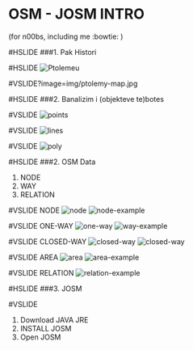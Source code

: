 # OSM - JOSM INTRO 
(for n00bs, including me :bowtie: )

#HSLIDE
###1. Pak Histori 

#HSLIDE
![Ptolemeu](img/ptolemy.png)

#VSLIDE?image=img/ptolemy-map.jpg

#HSLIDE
###2. Banalizim i (objekteve te)botes

#VSLIDE
![points](img/points.png)

#VSLIDE
![lines](img/lines.png)

#VSLIDE
![poly](img/poly.png)

#HSLIDE
###2. OSM Data 
1. NODE
2. WAY
3. RELATION

#VSLIDE
NODE
![node](img/node.png)
![node-example](img/node-example.png)

#VSLIDE
ONE-WAY
![one-way](img/one-way.png)
![way-example](img/way-example.png)

#VSLIDE
CLOSED-WAY
![closed-way](img/closed-way.png)
![closed-way](img/closed-way-example.png)

#VSLIDE
AREA
![area](img/area.png)
![area-example](img/area-example.png)

#VSLIDE
RELATION
![relation-example](img/relation-example.gif)

#HSLIDE
###3. JOSM

#VSLIDE
1. Download JAVA JRE
2. INSTALL JOSM
3. Open JOSM

